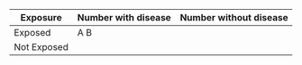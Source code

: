| Exposure     | Number with disease | Number without disease |
|----------    |---------------------|------------------------|
| Exposed     | A                      B                      |
| Not Exposed |
